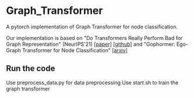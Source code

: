 # Graph_Transformer
A pytorch implementation of Graph Transformer for node classification.

Our implementation is based on "Do Transformers Really Perform Bad for Graph Representation" (NeurIPS'21) [[paper]](https://proceedings.neurips.cc/paper/2021/hash/f1c1592588411002af340cbaedd6fc33-Abstract.html) [[github]](https://github.com/microsoft/Graphormer) and "Gophormer: Ego-Graph Transformer for Node Classification" [[arxiv]](https://arxiv.org/abs/2110.13094)

## Run the code  
Use preprocess_data.py for data preprocessing
Use start.sh to train the graph transformer

